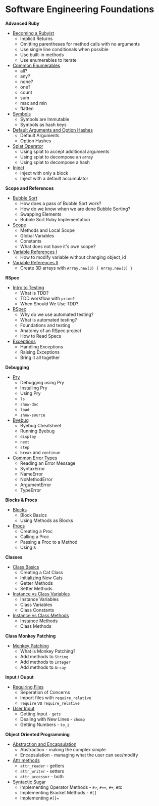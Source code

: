# Software Engineering Foundations

**Advanced Ruby**
* [Becoming a Rubyist](https://open.appacademy.io/learn/full-stack-online/software-engineering-foundations/becoming-a-rubyist-notes)
    * Implicit Returns
    * Omitting parentheses for method calls with no arguments
    * Use single line conditionals when possible
    * Use built-in methods
    * Use enumerables to iterate
* [Common Enumerables](https://open.appacademy.io/learn/full-stack-online/software-engineering-foundations/common-enumerables-notes)
    * all?
    * any?
    * none?
    * one?
    * count
    * sum
    * max and min
    * flatten
* [Symbols](https://open.appacademy.io/learn/full-stack-online/software-engineering-foundations/symbols-notes)
    * Symbols are Immutable
    * Symbols as hash keys
* [Default Arguments and Option Hashes](https://open.appacademy.io/learn/full-stack-online/software-engineering-foundations/default-arguments-and-option-hashes-notes)
    * Default Arguments
    * Option Hashes
* [Splat Operator](https://open.appacademy.io/learn/full-stack-online/software-engineering-foundations/splat-operator-notes)
    * Using splat to accept additional arguments
    * Using splat to decompose an array
    * Using splat to decompose a hash
* [Inject](https://open.appacademy.io/learn/full-stack-online/software-engineering-foundations/inject-notes)
    * Inject with only a block
    * Inject with a default accumulator

**Scope and References**
* [Bubble Sort](https://open.appacademy.io/learn/full-stack-online/software-engineering-foundations/bubble-sort-notes)
    * How does a pass of Bubble Sort work?
    * How do we know when we are done Bubble Sorting?
    * Swapping Elements
    * Bubble Sort Ruby Implementation
* [Scope](https://open.appacademy.io/learn/full-stack-online/software-engineering-foundations/scope-notes)
    * Methods and Local Scope
    * Global Variables
    * Constants
    * What does not have it's own scope?
* [Variable References I](https://open.appacademy.io/learn/full-stack-online/software-engineering-foundations/variable-references-lecture-1)
    * How to modify variable without changing object_id
* [Variable References II](https://open.appacademy.io/learn/full-stack-online/software-engineering-foundations/variable-references-lecture-2)
    * Create 3D arrays with `Array.new(3) { Array.new(3) }`

**RSpec**
* [Intro to Testing](https://open.appacademy.io/learn/full-stack-online/software-engineering-foundations/intro-to-testing-notes)
    * What is TDD?
    * TDD workflow with `prime?`
    * When Should We Use TDD?
* [RSpec](https://open.appacademy.io/learn/full-stack-online/software-engineering-foundations/rspec-notes)
    * Why do we use automated testing?
    * What is automated testing?
    * Foundations and testing
    * Anatomy of an RSpec project
    * How to Read Specs
* [Exceptions](https://open.appacademy.io/learn/full-stack-online/software-engineering-foundations/exceptions-notes)
    * Handling Exceptions
    * Raising Exceptions
    * Bring it all together

**Debugging**
* [Pry](https://open.appacademy.io/learn/full-stack-online/software-engineering-foundations/pry-notes)
    * Debugging using Pry
    * Installing Pry
    * Using Pry
    * `ls`
    * `show-doc`
    * `load`
    * `show-source`
* [Byebug](https://open.appacademy.io/learn/full-stack-online/software-engineering-foundations/bye-bug-notes)
    * Byebug Cheatsheet
    * Running Byebug
    * `display`
    * `next`
    * `step`
    * `break` and `continue`
* [Common Error Types](https://open.appacademy.io/learn/full-stack-online/software-engineering-foundations/common-error-types-notes)
    * Reading an Error Message
    * SyntaxError
    * NameError
    * NoMethodError
    * ArgumentError
    * TypeError

**Blocks & Procs**
* [Blocks](https://open.appacademy.io/learn/full-stack-online/software-engineering-foundations/blocks-notes)
    * Block Basics
    * Using Methods as Blocks
* [Procs](https://open.appacademy.io/learn/full-stack-online/software-engineering-foundations/procs-notes)
    * Creating a Proc
    * Calling a Proc
    * Passing a Proc to a Method
    * Using `&`

**Classes**
* [Class Basics](https://open.appacademy.io/learn/full-stack-online/software-engineering-foundations/class-basics-notes)
    * Creating a Cat Class
    * Initializing New Cats
    * Getter Methods
    * Setter Methods
* [Instance vs Class Variables](https://open.appacademy.io/learn/full-stack-online/software-engineering-foundations/instance-vs-class-variables-notes)
    * Instance Variables
    * Class Variables
    * Class Constants
* [Instance vs Class Methods](https://open.appacademy.io/learn/full-stack-online/software-engineering-foundations/instance-vs-class-methods-notes)
    * Instance Methods
    * Class Methods

**Class Monkey Patching**
* [Monkey Patching](https://open.appacademy.io/learn/full-stack-online/software-engineering-foundations/monkey-patching-lecture)
    * What is Monkey Patching?
    * Add methods to `String`
    * Add methods to `Integer`
    * Add methods to `Array`

**Input / Ouput**
* [Requiring Files](https://open.appacademy.io/learn/full-stack-online/software-engineering-foundations/requiring-files-notes)
    * Seperation of Concerns
    * Import files with `require_relative`
    * `require` vs `require_relative`
* [User Input](https://open.appacademy.io/learn/full-stack-online/software-engineering-foundations/user-input-notes)
    * Getting Input - `gets`
    * Dealing with New Lines - `chomp`
    * Getting Numbers - `to_i`

**Object Oriented Programming**
* [Abstraction and Encapsulation](https://open.appacademy.io/learn/full-stack-online/software-engineering-foundations/abstraction-and-encapsulation-notes)
    * Abstraction - making the complex simple
    * Encapsulation - managing what the user can see/modify
* [Attr methods](https://open.appacademy.io/learn/full-stack-online/software-engineering-foundations/attr-methods-notes)
    * `attr_reader` - getters
    * `attr_writer` - setters
    * `attr_accessor` - both
* [Syntactic Sugar](https://open.appacademy.io/learn/full-stack-online/software-engineering-foundations/syntactic-sugar-notes)
    * Implementing Operator Methods - `#>`, `#==`, `#+`, etc
    * Implementing Bracket Methods - `#[]`
    * Implementing `#[]=`